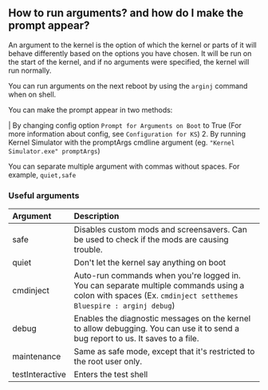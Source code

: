 ## How to run arguments? and how do I make the prompt appear?

An argument to the kernel is the option of which the kernel or parts of it will behave differently based on the options you have chosen. It will be run on the start of the kernel, and if no arguments were specified, the kernel will run normally.

You can run arguments on the next reboot by using the `arginj` command when on shell.

You can make the prompt appear in two methods:

| By changing config option `Prompt for Arguments on Boot` to True (For more information about config, see `Configuration for KS`)
2. By running Kernel Simulator with the promptArgs cmdline argument (eg. `"Kernel Simulator.exe" promptArgs`)

You can separate multiple argument with commas without spaces. For example, `quiet,safe`

### Useful arguments

| Argument        | Description
|:----------------|:------------
| safe            | Disables custom mods and screensavers. Can be used to check if the mods are causing trouble.
| quiet           | Don't let the kernel say anything on boot
| cmdinject       | Auto-run commands when you're logged in. You can separate multiple commands using a colon with spaces (Ex. `cmdinject setthemes Bluespire : arginj debug`)
| debug           | Enables the diagnostic messages on the kernel to allow debugging. You can use it to send a bug report to us. It saves to a file.
| maintenance     | Same as safe mode, except that it's restricted to the root user only.
| testInteractive | Enters the test shell
